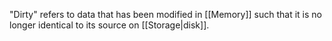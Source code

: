 "Dirty" refers to data that has been modified in [[Memory]] such that it is no longer identical to its source on [[Storage|disk]].